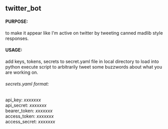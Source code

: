 ## twitter_bot
#### PURPOSE:
to make it appear like I'm active on twitter by tweeting canned madlib style responses.  


#### USAGE:

add keys, tokens, secrets to secret.yaml file in local directory to load into python
execute script to arbitrarily tweet some buzzwords about what you are working on. 

###### *secrets.yaml format:*

api_key: *xxxxxxx*  
api_secret: *xxxxxxx*  
bearer_token: *xxxxxxx*  
access_token: *xxxxxxx*  
access_secret: *xxxxxxx*  
